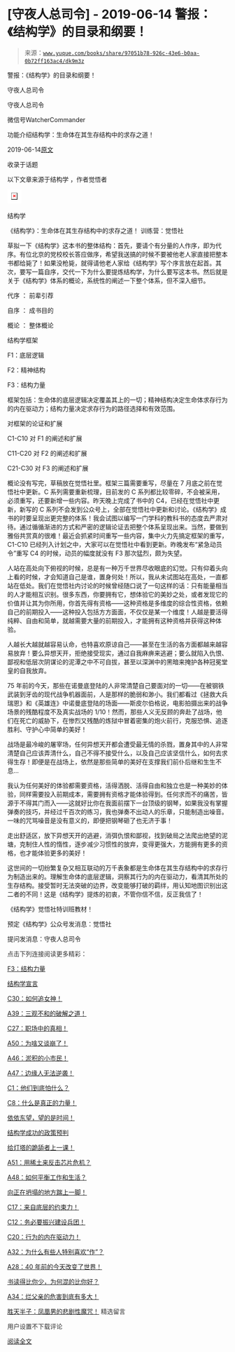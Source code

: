 # [守夜人总司令] - 2019-06-14 警报：《结构学》的目录和纲要！

> 来源：[`www.yuque.com/books/share/97051b78-926c-43e6-b0aa-0b72ff163ac4/dk9m3z`](https://www.yuque.com/books/share/97051b78-926c-43e6-b0aa-0b72ff163ac4/dk9m3z)



警报：《结构学》的目录和纲要！ 

守夜人总司令 

守夜人总司令 

微信号WatcherCommander 

功能介绍结构学：生命体在其生存结构中的求存之道！ 

2019-06-14[原文](https://mp.weixin.qq.com/s?__biz=MzAxNDk1NjI2Mw==&mid=2247484593&idx=1&sn=5ec84d78201320511260f18a170dd539&chksm=9b8a2739acfdae2f3f64efc39512bdba6569eb8ebbe4da30839c1116ed7f9e2e6ffcad864cc2&scene=27#wechat_redirect&cpage=360) 

收录于话题 

以下文章来源于结构学 ，作者觉悟者 

<ne-card data-card-name="image" data-card-type="inline" id="JNlbF" ne-fontsize="14" data-event-boundary="card" style="color: rgb(87, 107, 149);">![](img/360e300a9e4578ea508c29057d710358.png)  

结构学 

《结构学》：生命体在其生存结构中的求存之道！ 训练营：觉悟社 

草拟一下《结构学》这本书的整体结构：首先，要请个有分量的人作序，即为代序。有位北京的党校校长答应做序，希望我送搞的时候不要被他老人家直接把整本书都给毙了！如果没枪毙，就得请他老人家给《结构学》写个序言放在起首。其次，要写一篇自序，交代一下为什么要提炼结构学，为什么要写这本书。然后就是关于《结构学》体系的概论，系统性的阐述一下整个体系，但不深入细节。 

代序 ： 前辈引荐 

自序 ： 成书目的 

概论 ： 整体概论 

结构学框架 

F1：底层逻辑 

F2：精神结构 

F3：结构力量 

框架包括：生命体的底层逻辑决定覆盖其上的一切；精神结构决定生命体求存行为的内在驱动力；结构力量决定求存行为的路径选择和有效范围。 

对框架的论证和扩展 

C1-C10 对 F1 的阐述和扩展 

C11-C20 对 F2 的阐述和扩展 

C21-C30 对 F3 的阐述和扩展 

概论没有写完，草稿放在觉悟社里。框架三篇需要重写，尽量在 7 月底之前在觉悟社中更新。C 系列需要重新梳理，目前发的 C 系列都比较零碎，不会被采用，必须重写，还要新增一些内容。昨天晚上完成了书中的 C4，已经在觉悟社中更新，新写的 C 系列不会发到公众号上，全部在觉悟社中更新和讨论。《结构学》成书的时要呈现出更完整的体系！我会试图以编写一门学科的教科书的态度去严肃对待。通过循循渐进的方式和严密的逻辑论证去把整个体系呈现出来。当然，要做到雅俗共赏真的很难！最近会抓紧时间重写一些内容，集中火力先搞定框架的重写，C1-C10 已经列入计划之中，大家可以在觉悟社中看到更新。昨晚发布“紧急动员令”重写 C4 的时候，动员的幅度就没有 F3 那次猛烈，颇为失望。 

人站在高处向下俯视的时候，总是有一种万千世界尽收眼底的幻觉。只有仰着头向上看的时候，才会知道自己是谁，置身何处！所以，我从未试图站在高处，一直都站在低处。我们在觉悟社内讨论的时候曾经随口说了一句这样的话：只有能量相当的人才能相互识别。很多东西，你要拥有它，想体验它的美妙之处，或者发现它的价值并让其为你所用，你首先得有资格——这种资格是多维度的综合性资格，依赖自己的前期投入——这种投入包括方方面面，不仅仅是某一个维度！人越是要活得纯粹、自由和简单，就越需要大量的前期投入，才能拥有这种资格并获得这种体验。 

人越长大越就越容易认命，也特喜欢原谅自己——甚至在生活的各方面都越来越容易放弃！要么异想天开，拒绝接受现实，通过自我麻痹来逃避；要么就陷入仇恨、鄙视和低层次阴谋论的泥潭之中不可自拔，甚至以深渊中的黑暗来掩护各种冠冕堂皇的自我放弃。 

75 年前的今天，那些在诺曼底登陆的人非常清楚自己要面对的一切——在被钢铁武装到牙齿的现代战争机器面前，人是那样的脆弱和渺小。我们都看过《拯救大兵瑞恩》和《英雄连》中诺曼底登陆的场面——斯皮尔伯格说，电影拍摄出来的战争场景的残酷程度不及真实战场的 1/10！然而，那些人义无反顾的奔赴了战场，他们在死亡的威胁下，在惨烈又残酷的炼狱中冒着密集的炮火前行，克服恐惧、追逐胜利、守护心中简单的美好！ 

战场是最冷峻的屠宰场，任何异想天开都会遭受最无情的杀戮，置身其中的人非常清楚自己应该弄清什么，自己不得不接受什么，以及自己应该坚信什么，如何去求得生存！即便是在战场上，依然是那些简单的美好在支撑我们前仆后继和生生不息… 

我认为任何美好的体验都需要资格，活得洒脱、活得自由和独立也是一种美妙的体验，同样需要投入前期成本，需要拥有资格才能体验得到。任何求而不的痛苦，皆源于不得其门而入——这就好比你在我面前摆下一台顶级的钢琴，如果我没有掌握弹奏的技巧，并经过千百次的练习，我也弹奏不出动人的乐章，只能制造出噪音。一味的咒骂噪音是没有意义的，即便把钢琴砸了也无济于事！ 

走出舒适区，放下异想天开的逃避，消弭仇恨和鄙视，找到破局之法爬出绝望的泥塘，克制住人性的惰性，逐步减少习惯性的放弃，变得更强大，方能拥有更多的资格，也才能体验更多的美好！ 

这世间的一切纷繁复杂又相互联动的万千表象都是生命体在其生存结构中的求存行为制造出来的。理解生命体的底层逻辑，洞察其行为的内在驱动力，看清其所处的生存结构。接受暂时无法突破的边界，改变能够打破的羁绊，用认知地图识别出这二者的不同！这是《结构学》提炼的初衷，不管你信不信，反正我信了！ 

《结构学》觉悟社特训班教材！ 

预定《结构学》公众号发消息：觉悟社 

提问发消息：守夜人总司令  

<ne-card data-card-name="image" data-card-type="inline" id="JWKvh" data-event-boundary="card" style="color: rgb(51, 51, 51);">

点击下列连接阅读更多精彩： 

[F3：结构力量](http://mp.weixin.qq.com/s?__biz=MzAxNDk1NjI2Mw==&mid=2247484256&idx=1&sn=f10d9c530bfd6ea08b25d4bec657c13a&chksm=9b8a20e8acfda9fee057f2df26790f905c898132cac91d833d14e636edb00c20514d63189a88&scene=21#wechat_redirect) 

[结构学宣言](https://mp.weixin.qq.com/s?__biz=MzIzMDYwOTM0Mg==&mid=2247484028&idx=1&sn=f823dfc5d845df69d603c997c5aec266&chksm=e8b19aaddfc613bb9364d3d15bd27295c3e9669ca0c06b63d3ffa1c84bc27d49ef9e8f911632&token=410826736&lang=zh_CN&scene=21#wechat_redirect) 

[C30：如何追女神！](http://mp.weixin.qq.com/s?__biz=MzAxNDk1NjI2Mw==&mid=2247484588&idx=1&sn=de5c95495cc04bcfe8644c3c2bc025c3&chksm=9b8a2724acfdae3286a142c2de506a7494e2d7aa50c990c0e159cedab07b5287040f286dfac6&scene=21#wechat_redirect) 

[A39：三观不和的破解之道！](http://mp.weixin.qq.com/s?__biz=MzAxNDk1NjI2Mw==&mid=2247484395&idx=1&sn=3464fb8d0b12df7cf8fc91716a34f5ba&chksm=9b8a2063acfda9759f6b71d77a8302f892cb4db2ab1a47c82975663328d4e6759aa20d5233f2&scene=21#wechat_redirect) 

[C27：职场中的真相！](http://mp.weixin.qq.com/s?__biz=MzAxNDk1NjI2Mw==&mid=2247484554&idx=1&sn=fec6641c1838970ea6d16cfe1a68f9e1&chksm=9b8a2702acfdae14e71017ee02594f3b47abc738b773bc3dbd5e80968dccae0e90f17977a339&scene=21#wechat_redirect) 

[A50：为啥又谈崩了！](http://mp.weixin.qq.com/s?__biz=MzAxNDk1NjI2Mw==&mid=2247484515&idx=1&sn=d5912e7e1901f7fae49d39a99d8e3b6a&chksm=9b8a27ebacfdaefde82ea607527b72552b9bca352e99f6f0875ba5b7beeddd16879b85802bde&scene=21#wechat_redirect) 

[A46：淤积的小市民！](http://mp.weixin.qq.com/s?__biz=MzAxNDk1NjI2Mw==&mid=2247484472&idx=1&sn=f5df702c026dbb04688151086cdf7493&chksm=9b8a27b0acfdaea6ed5b712d94b3725bf8e322b39101916f48f935c102c433e9c7239b596c9f&scene=21#wechat_redirect) 

[A47：边缘人无法逆袭！](http://mp.weixin.qq.com/s?__biz=MzAxNDk1NjI2Mw==&mid=2247484476&idx=1&sn=42cd8e7b62b1c430768fe9583a9715b4&chksm=9b8a27b4acfdaea2f7ac778f91e72c9b69a725224a18c6d576f3de7caf0ff91a040bf5622645&scene=21#wechat_redirect) 

[C1：他们到底怕什么？](http://mp.weixin.qq.com/s?__biz=MzAxNDk1NjI2Mw==&mid=2247483898&idx=1&sn=1b0a50386e9e89d2750dec717236f0aa&chksm=9b8a2272acfdab64235b35ee5e91b8cac6172144207251636e1345fc570aa1601f59eff7f442&scene=21#wechat_redirect) 

[C8：什么是真正的力量！](https://mp.weixin.qq.com/s?__biz=MzIzMDYwOTM0Mg==&mid=2247483956&idx=1&sn=ccfa41292bc8b3a7d6c9b16106d38381&scene=21#wechat_redirect) 

[依依东望，望的是时间！](http://mp.weixin.qq.com/s?__biz=MzAxNDk1NjI2Mw==&mid=2247483947&idx=1&sn=1dcdd529b9dad09a00b6e3e2b14c8245&chksm=9b8a21a3acfda8b5fe1dae1c8979dec0be990a569bc03372af815b4e0f08913e938d57aa6b25&scene=21#wechat_redirect) 

[结构学成功的政策预判](http://mp.weixin.qq.com/s?__biz=MzAxNDk1NjI2Mw==&mid=2247484266&idx=1&sn=02ab915e029cbe24d91712f741b3f37c&chksm=9b8a20e2acfda9f4498a5c76204c101ab26e7311f2fb7d3043de108d4ff6e18d72a1c889a569&scene=21#wechat_redirect) 

[给灯塔的跪舔者上一课！](http://mp.weixin.qq.com/s?__biz=MzAxNDk1NjI2Mw==&mid=2247484490&idx=1&sn=3e889840aa174f225d66001f9aaf97ef&chksm=9b8a27c2acfdaed48b21e426e5367fd55b8ab55054fdc0f80fb3903e2e8b018b48316642fee0&scene=21#wechat_redirect) 

[A51：用稀土来反击芯片危机？](http://mp.weixin.qq.com/s?__biz=MzAxNDk1NjI2Mw==&mid=2247484530&idx=1&sn=f3d31bf687e7d0e13584002d2027cb05&chksm=9b8a27faacfdaeec61444faf9fe3defeeb3913f22ea72fa0c0e9ba4113737aed3d1ccdf39b55&scene=21#wechat_redirect) 

[A48：如何平衡工作和生活？](http://mp.weixin.qq.com/s?__biz=MzAxNDk1NjI2Mw==&mid=2247484481&idx=1&sn=ad43fc5feea038e47fa50dae514a9390&chksm=9b8a27c9acfdaedf3b7751343bd2b16a86fbeddb1896e4a24bfcbe589f4bfe8454ea656fa390&scene=21#wechat_redirect) 

[向正在坍塌的地方踹上一脚！](http://mp.weixin.qq.com/s?__biz=MzAxNDk1NjI2Mw==&mid=2247483789&idx=1&sn=5e44b7b524c3dc4bb7705f49ed0a44a3&chksm=9b8a2205acfdab139e4b1d44ef6702b09c9fbf79505340205d13fbdaa33207a997f54bee0e97&scene=21#wechat_redirect) 

[C17：来自底层的约束力！](http://mp.weixin.qq.com/s?__biz=MzAxNDk1NjI2Mw==&mid=2247484360&idx=1&sn=a833473eb3a45e0c0aecf4acfcfd87f3&chksm=9b8a2040acfda9566605a3e4ec4640b1fc591a3b848f869a7ce6ebaf7cd06bc75cd184004041&scene=21#wechat_redirect) 

[C12：务必要振兴建设兵团！](http://mp.weixin.qq.com/s?__biz=MzAxNDk1NjI2Mw==&mid=2247484193&idx=1&sn=88c86597191d0c97a411f9ea6f7b7c5d&chksm=9b8a20a9acfda9bfae819e8e42531fe6d523dd244ef0fc0c0787ab812540108c181f7ec2ffa9&scene=21#wechat_redirect) 

[C20：行为的内在驱动力！](https://mp.weixin.qq.com/s?__biz=MzIzMDYwOTM0Mg==&mid=2247484003&idx=1&sn=a62ddbccc64f9f19890c0dff9605b6f7&scene=21#wechat_redirect) 

[A32：为什么有些人特别喜欢“作”？](http://mp.weixin.qq.com/s?__biz=MzAxNDk1NjI2Mw==&mid=2247484403&idx=1&sn=a291e8322913517a91725b82912a804f&chksm=9b8a207bacfda96d339c5a416fe350e324cfb86c0f0d90c25418967230097892bb8be32eb5ff&scene=21#wechat_redirect) 

[A28：40 年前的今天改变了世界！](http://mp.weixin.qq.com/s?__biz=MzAxNDk1NjI2Mw==&mid=2247484305&idx=1&sn=34b19d12210bf9f765c6eb615b787ac6&chksm=9b8a2019acfda90fff45ea8c17ccb37c75e04c7420ad9b303a0fb0069110cee644e6f592d95f&scene=21#wechat_redirect) 

[书读得比你少，为何混的比你好？](http://mp.weixin.qq.com/s?__biz=MzAxNDk1NjI2Mw==&mid=2247484296&idx=1&sn=b0e0f11f50023aa8a20e8eeb51d39e10&chksm=9b8a2000acfda916885455b30687e2f18099abba31c78b2fabb95ca1b89ddc40f2415317d368&scene=21#wechat_redirect) 

[A34：烂父亲的危害到底有多大！](http://mp.weixin.qq.com/s?__biz=MzAxNDk1NjI2Mw==&mid=2247484348&idx=1&sn=944a6aac1e8035011b56508ea74fb48e&chksm=9b8a2034acfda922b803681a568bf7b75ce8342cf507080d2e636098b7ee9dfc1391836f7341&scene=21#wechat_redirect) 

[胜天半子：凤凰男的悲剧性魔咒！](http://mp.weixin.qq.com/s?__biz=MzAxNDk1NjI2Mw==&mid=2247484459&idx=1&sn=3af333a7d8f81253f730e57ba86f6f11&chksm=9b8a27a3acfdaeb524c155bcc629f472e273558add2d9c91ca3295d08144bd6d7d26ed757e6c&scene=21#wechat_redirect) <ne-h3 id="Wnc1N" data-lake-id="Wnc1N"><ne-heading-ext><ne-heading-anchor></ne-heading-anchor><ne-heading-fold></ne-heading-fold></ne-heading-ext><ne-heading-content>精选留言</ne-heading-content></ne-h3> 

用户设置不下载评论 

[阅读全文](https://t.zsxq.com/NNJyNNF)</ne-card></ne-card>